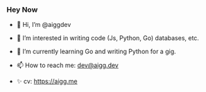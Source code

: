 ### Hey Now 

- 👋 Hi, I’m @aiggdev
- 👀 I’m interested in writing code (Js, Python, Go) databases, etc.
- 🌱 I’m currently learning Go and writing Python for a gig.

- 📫 How to reach me: dev@aigg.dev
- ✨ cv: https://aigg.me 

<!---
aiggdev/aiggdev is a ✨ special ✨ repository because its `README.md` (this file) appears on your GitHub profile.
You can click the Preview link to take a look at your changes.
--->
